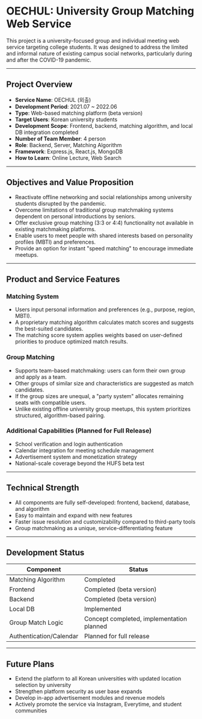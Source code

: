 # OECHUL: University Group Matching Web Service

This project is a university-focused group and individual meeting web service targeting college students. It was designed to address the limited and informal nature of existing campus social networks, particularly during and after the COVID-19 pandemic.

---

## Project Overview

- **Service Name**: OECHUL (외출)
- **Development Period**: 2021.07 ~ 2022.06
- **Type**: Web-based matching platform (beta version)
- **Target Users**: Korean university students
- **Development Scope**: Frontend, backend, matching algorithm, and local DB integration completed
- **Number of Team Member**: 4 person
- **Role**: Backend, Server, Matching Algorithm
- **Framework**: Express.js, React.js, MongoDB
- **How to Learn**: Online Lecture, Web Search

---

## Objectives and Value Proposition

- Reactivate offline networking and social relationships among university students disrupted by the pandemic.
- Overcome limitations of traditional group matchmaking systems dependent on personal introductions by seniors.
- Offer exclusive group matching (3:3 or 4:4) functionality not available in existing matchmaking platforms.
- Enable users to meet people with shared interests based on personality profiles (MBTI) and preferences.
- Provide an option for instant "speed matching" to encourage immediate meetups.

---

## Product and Service Features

### Matching System

- Users input personal information and preferences (e.g., purpose, region, MBTI).
- A proprietary matching algorithm calculates match scores and suggests the best-suited candidates.
- The matching score system applies weights based on user-defined priorities to produce optimized match results.

### Group Matching

- Supports team-based matchmaking: users can form their own group and apply as a team.
- Other groups of similar size and characteristics are suggested as match candidates.
- If the group sizes are unequal, a "party system" allocates remaining seats with compatible users.
- Unlike existing offline university group meetups, this system prioritizes structured, algorithm-based pairing.

### Additional Capabilities (Planned for Full Release)

- School verification and login authentication
- Calendar integration for meeting schedule management
- Advertisement system and monetization strategy
- National-scale coverage beyond the HUFS beta test

---

## Technical Strength

- All components are fully self-developed: frontend, backend, database, and algorithm
- Easy to maintain and expand with new features
- Faster issue resolution and customizability compared to third-party tools
- Group matchmaking as a unique, service-differentiating feature

---

## Development Status

| Component               | Status                                    |
| ----------------------- | ----------------------------------------- |
| Matching Algorithm      | Completed                                 |
| Frontend                | Completed (beta version)                  |
| Backend                 | Completed (beta version)                  |
| Local DB                | Implemented                               |
| Group Match Logic       | Concept completed, implementation planned |
| Authentication/Calendar | Planned for full release                  |

---

## Future Plans

- Extend the platform to all Korean universities with updated location selection by university
- Strengthen platform security as user base expands
- Develop in-app advertisement modules and revenue models
- Actively promote the service via Instagram, Everytime, and student communities

